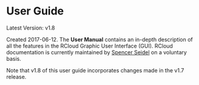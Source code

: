 # User Guide

Latest Version: v1.8

Created 2017-06-12. The **User Manual** contains an in-depth description of all the features in the RCloud Graphic User Interface (GUI). RCloud documentation is currently maintained by [Spencer Seidel](http://www.spencerseidel.com) on a voluntary basis. 

Note that v1.8 of this user guide incorporates changes made in the v1.7 release.

